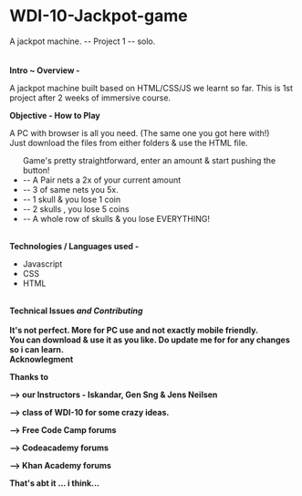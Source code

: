 
# WDI-10-Jackpot-game
A jackpot machine.  -- Project 1  -- solo.
<br>
<br>
<br>
<b>Intro ~ Overview - </b>

A jackpot machine built based on HTML/CSS/JS we learnt so far. 
This is 1st project after 2 weeks of immersive course.

<b>Objective - How to Play</b>

A PC with browser is all you need. (The same one you got here with!)  
Just download the files from either folders & use the HTML file.
<ul>  
Game's pretty straightforward, enter an amount & start pushing the button!
<li>-- A Pair nets a 2x of your current amount</li>
<li>-- 3 of same nets you 5x.</li>
<li>-- 1 skull & you lose 1 coin</li>
<li>-- 2 skulls , you lose 5 coins</li>
<li>-- A whole row of skulls & you lose EVERYTHING!</li>
</ul> 
<br>
<b>
Technologies / Languages used -
</b>
<ul>
<li>Javascript</li>
<li>CSS</li>
<li>HTML</li>
</ul>
<br>
<b>
Technical Issues<em>  and Contributing</em>
<br/>
<br/>
It's not perfect. More for PC use and not exactly mobile friendly.
<br/>
You can download & use it as you like.  Do update me for for any changes so i can learn.
   
<br>
   
<b>
Acknowlegment </b>

Thanks to

--> our Instructors - Iskandar, Gen Sng & Jens Neilsen

--> class of WDI-10 for some crazy ideas.

--> Free Code Camp forums

--> Codeacademy forums

--> Khan Academy forums

That's abt it ... i think...



